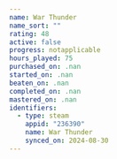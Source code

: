 ```yaml
---
name: War Thunder
name_sort: ""
rating: 48
active: false
progress: notapplicable
hours_played: 75
purchased_on: .nan
started_on: .nan
beaten_on: .nan
completed_on: .nan
mastered_on: .nan
identifiers:
  - type: steam
    appid: "236390"
    name: War Thunder
    synced_on: 2024-08-30
---
```


